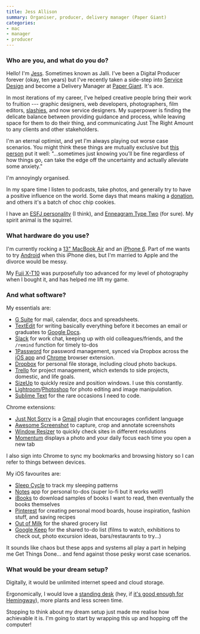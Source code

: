 ```yaml
---
title: Jess Allison
summary: Organiser, producer, delivery manager (Paper Giant)
categories:
- mac
- manager
- producer
---
```


### Who are you, and what do you do?

Hello! I'm [Jess](http://jessallison.com/ "Jess' website."). Sometimes known as Jalli. I've been a Digital Producer forever (okay, ten years) but I've recently taken a side-step into [Service Design](https://medium.com/@shahrsays/so-what-actually-is-service-design-e0ed602b77a9 "A Medium article explaining service design.") and become a Delivery Manager at [Paper Giant](http://papergiant.net/ "A design consultancy in Melbourne."). It's ace.

In most iterations of my career, I've helped creative people bring their work to fruition --- graphic designers, web developers, photographers, film editors, [slashies](https://www.smh.com.au/national/straddle-not-struggle-as-slashies-prove-ultimate-multi-taskers-20110422-1drhg.html "A Sydney Morning Herald article about 'slashies.'"), and now service designers. My superpower is finding the delicate balance between providing guidance and process, while leaving space for them to do their thing, and communicating Just The Right Amount to any clients and other stakeholders.

I'm an eternal optimist, and yet I'm always playing out worse case scenarios. You might think these things are mutually exclusive but [this person](http://organicacupunctureportland.com/on-optimism-the-secret-and-why-preparing-for-the-worst-case-scenario-doesnt-make-you-a-curmudgeony-curmudgeon/ "An article about worst case scenarios and optimism.") put it well: "...sometimes just knowing you'll be fine regardless of how things go, can take the edge off the uncertainty and actually alleviate some anxiety."

I'm annoyingly organised.

In my spare time I listen to podcasts, take photos, and generally try to have a positive influence on the world. Some days that means making a [donation][kiva], and others it's a batch of choc chip cookies.

I have an [ESFJ personality](https://www.16personalities.com/esfj-personality "An article describing the ESFJ personality.") (I think), and [Enneagram Type Two](https://www.enneagraminstitute.com/type-2/ "An article explaning the Ennegram Type Two.") (for sure). My spirit animal is the squirrel.

### What hardware do you use?

I'm currently rocking a [13" MacBook Air][macbook-air] and an [iPhone 6][iphone-6]. Part of me wants to try [Android][] when this iPhone dies, but I'm married to Apple and the divorce would be messy.

My [Fuji X-T10][x-t10] was purposefully too advanced for my level of photography when I bought it, and has helped me lift my game.

### And what software?

My essentials are:

  * [G Suite][g-suite] for mail, calendar, docs and spreadsheets.
  * [TextEdit][] for writing basically everything before it becomes an email or graduates to [Google Docs][google-docs].
  * [Slack][] for work chat, keeping up with old colleagues/friends, and the `/remind` function for timely to-dos
  * [1Password][] for password management, synced via Dropbox across the [iOS app][1password-ios] and [Chrome][] browser extension.
  * [Dropbox][] for personal file storage, including cloud photo backups.
  * [Trello][] for project management, which extends to side projects, domestic, and life goals.
  * [SizeUp][] to quickly resize and position windows. I use this constantly.
  * [Lightroom][]/[Photoshop][] for photo editing and image manipulation.
  * [Sublime Text][sublime-text] for the rare occasions I need to code.

Chrome extensions:

  * [Just Not Sorry][just-not-sorry] is a [Gmail][] plugin that encourages confident language
  * [Awesome Screenshot][awesome-screenshot] to capture, crop and annotate screenshots
  * [Window Resizer][window-resizer] to quickly check sites in different resolutions
  * [Momentum][momentum.2] displays a photo and your daily focus each time you open a new tab

I also sign into Chrome to sync my bookmarks and browsing history so I can refer to things between devices.

My iOS favourites are:

  * [Sleep Cycle][sleep-cycle-ios] to track my sleeping patterns
  * [Notes][notes-ios] app for personal to-dos (super lo-fi but it works well!)
  * [iBooks][ibooks-ios] to download samples of books I want to read, then eventually the books themselves
  * [Pinterest][pinterest-ios] for creating personal mood boards, house inspiration, fashion stuff, and saving recipes
  * [Out of Milk][out-of-milk-ios] for the shared grocery list
  * [Google Keep][google-keep-ios] for the shared to-do list (films to watch, exhibitions to check out, photo excursion ideas, bars/restaurants to try...)

It sounds like chaos but these apps and systems all play a part in helping me Get Things Done... and fend against those pesky worst case scenarios.

### What would be your dream setup?

Digitally, it would be unlimited internet speed and cloud storage.

Ergonomically, I would love a [standing desk][float] (hey, if [it's good enough for Hemingway](https://www.theparisreview.org/interviews/4825/ernest-hemingway-the-art-of-fiction-no-21-ernest-hemingway "An interview with Ernest Hemingway.")), more plants and less screen time.

Stopping to think about my dream setup just made me realise how achievable it is. I'm going to start by wrapping this up and hopping off the computer!

[float]: https://www.humanscale.com/products/product.cfm?group=float "A standing desk."
[iphone-6]: https://en.wikipedia.org/wiki/IPhone_6 "A smartphone."
[macbook-air]: https://www.apple.com/macbook-air/ "A very thin laptop."
[x-t10]: http://www.fujifilmusa.com/products/digital_cameras/x/fujifilm_x_t10/ "A 16 megapixel mirrorless camera."
[1password-ios]: https://itunes.apple.com/us/app/1password-password-manager/id568903335 "Password storage software for the iPhone."
[1password]: https://1password.com "Password management software for Mac OS X."
[android]: https://developers.google.com/android/?csw=1 "A mobile phone platform."
[awesome-screenshot]: https://www.awesomescreenshot.com/ "A Chrome extension for capturing and annotating web screenshots."
[chrome]: https://www.google.com/intl/en/chrome/browser/ "A WebKit-based browser, where each tab runs in its own thread."
[dropbox]: https://www.dropbox.com/ "Online syncing and storage."
[g-suite]: https://gsuite.google.com/ "A hosted solution for email, calendaring and more."
[gmail]: https://mail.google.com/mail/ "Web-based email."
[google-docs]: https://en.wikipedia.org/wiki/Google_Docs "A web-based office suite."
[google-keep-ios]: https://itunes.apple.com/us/app/google-keep/id1029207872 "A client for the note and list service."
[ibooks-ios]: https://itunes.apple.com/us/app/ibooks/id364709193 "A book reader for iOS."
[just-not-sorry]: https://chrome.google.com/webstore/detail/just-not-sorry-the-gmail/fmegmibednnlgojepmidhlhpjbppmlci "A Chrome extension for Gmail that underlines when you apologise."
[kiva]: https://www.kiva.org/ "A nonprofit money lending service."
[lightroom]: https://www.adobe.com/products/photoshop-lightroom.html "Photo management and editing software."
[momentum.2]: https://chrome.google.com/webstore/detail/momentum/laookkfknpbbblfpciffpaejjkokdgca "A Chrome extension that displays a dashboard in new tabs."
[notes-ios]: https://en.wikipedia.org/wiki/Notes_(application) "A built-in note-taking app."
[out-of-milk-ios]: https://itunes.apple.com/app/id564974992 "A shopping list app."
[photoshop]: https://www.adobe.com/products/photoshop.html "A bitmap image editor."
[pinterest-ios]: https://itunes.apple.com/us/app/pinterest/id429047995 "A client app for the pin service."
[sizeup]: http://www.irradiatedsoftware.com/sizeup/ "Mac software for arranging windows."
[slack]: https://slack.com/ "A collaboration service."
[sleep-cycle-ios]: https://itunes.apple.com/us/app/sleep-cycle-alarm-clock/id320606217 "A sleep tracking and analysis app."
[sublime-text]: http://www.sublimetext.com/ "A coder's text editor."
[textedit]: https://support.apple.com/en-us/HT2523 "A text editor included with Mac OS X."
[trello]: https://trello.com/ "A project management service."
[window-resizer]: https://chrome.google.com/webstore/detail/window-resizer/kkelicaakdanhinjdeammmilcgefonfh "A Chrome extension for resizing the window to a list of presets."
